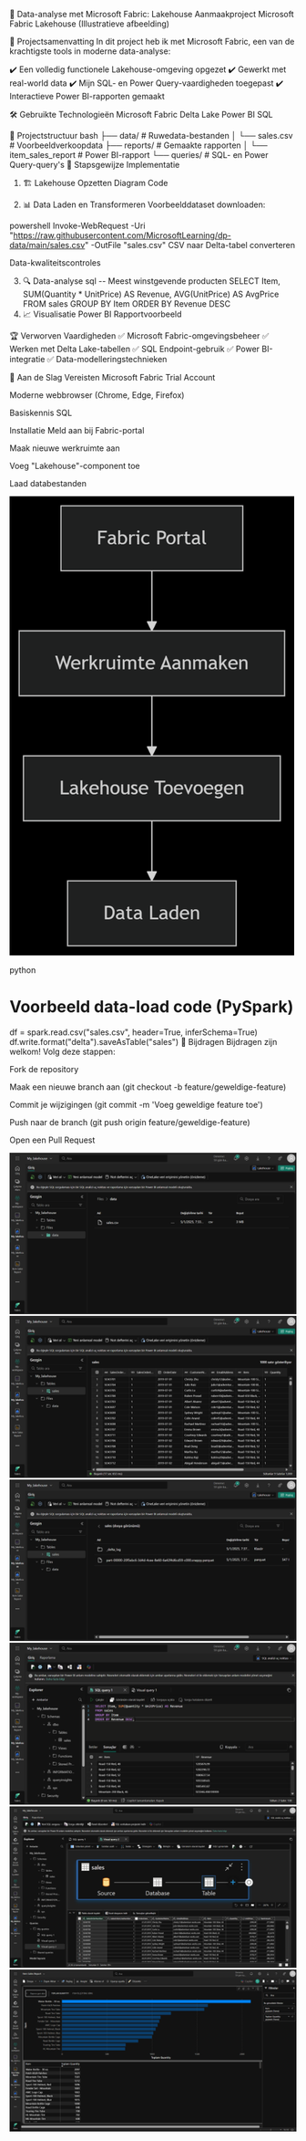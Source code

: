 🚀 Data-analyse met Microsoft Fabric: Lakehouse Aanmaakproject
Microsoft Fabric Lakehouse
(Illustratieve afbeelding)

🌟 Projectsamenvatting
In dit project heb ik met Microsoft Fabric, een van de krachtigste tools in moderne data-analyse:

✔️ Een volledig functionele Lakehouse-omgeving opgezet
✔️ Gewerkt met real-world data
✔️ Mijn SQL- en Power Query-vaardigheden toegepast
✔️ Interactieve Power BI-rapporten gemaakt

🛠️ Gebruikte Technologieën
Microsoft Fabric
Delta Lake
Power BI
SQL

📂 Projectstructuur
bash
├── data/                   # Ruwedata-bestanden
│   └── sales.csv           # Voorbeeldverkoopdata
├── reports/                # Gemaakte rapporten
│   └── item_sales_report   # Power BI-rapport
└── queries/                # SQL- en Power Query-query's
🎯 Stapsgewijze Implementatie
1. 🏗️ Lakehouse Opzetten
Diagram
Code




2. 📊 Data Laden en Transformeren
Voorbeelddataset downloaden:

powershell
Invoke-WebRequest -Uri "https://raw.githubusercontent.com/MicrosoftLearning/dp-data/main/sales.csv" -OutFile "sales.csv"
CSV naar Delta-tabel converteren

Data-kwaliteitscontroles

3. 🔍 Data-analyse
sql
-- Meest winstgevende producten
SELECT 
    Item, 
    SUM(Quantity * UnitPrice) AS Revenue,
    AVG(UnitPrice) AS AvgPrice
FROM sales
GROUP BY Item
ORDER BY Revenue DESC
4. 📈 Visualisatie
Power BI Rapportvoorbeeld

🏆 Verworven Vaardigheden
✅ Microsoft Fabric-omgevingsbeheer
✅ Werken met Delta Lake-tabellen
✅ SQL Endpoint-gebruik
✅ Power BI-integratie
✅ Data-modelleringstechnieken

🚦 Aan de Slag
Vereisten
Microsoft Fabric Trial Account

Moderne webbrowser (Chrome, Edge, Firefox)

Basiskennis SQL

Installatie
Meld aan bij Fabric-portal

Maak nieuwe werkruimte aan

Voeg "Lakehouse"-component toe

Laad databestanden



<img src="./images/diagram.png" alt="Diyagram açıklaması" width="500">


python
# Voorbeeld data-load code (PySpark)
df = spark.read.csv("sales.csv", header=True, inferSchema=True)
df.write.format("delta").saveAsTable("sales")
🤝 Bijdragen
Bijdragen zijn welkom! Volg deze stappen:

Fork de repository

Maak een nieuwe branch aan (git checkout -b feature/geweldige-feature)

Commit je wijzigingen (git commit -m 'Voeg geweldige feature toe')

Push naar de branch (git push origin feature/geweldige-feature)

Open een Pull Request

![1](./images/1.png)
![2](./images/2.png)
![3](./images/3.png)
![4](./images/4.png)
![5](./images/5.png)
![6](./images/6.png)


